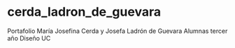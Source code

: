 # cerda_ladron_de_guevara
Portafolio María Josefina Cerda y Josefa Ladrón de Guevara
Alumnas tercer año Diseño UC
